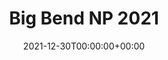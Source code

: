 ---
title: Big Bend NP 2021
description: Trekking the Outer Mountain Loop
date: "2021-12-30T00:00:00+00:00"
publishDate: "2022-02-13T00:00:00+00:00"
---